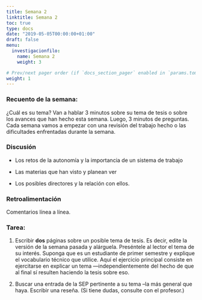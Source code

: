 ```yaml
---
title: Semana 2
linktitle: Semana 2 
toc: true
type: docs
date: "2019-05-05T00:00:00+01:00"
draft: false
menu:
  investigacionfilo:
    name: Semana 2
    weight: 3

# Prev/next pager order (if `docs_section_pager` enabled in `params.toml`)
weight: 1
---
```


### Recuento de la semana: 

¿Cuál es su tema? Van a hablar 3 minutos sobre su tema de tesis o sobre los avances que han hecho esta semana. Luego, 3 minutos de preguntas. Cada semana vamos a empezar con una revisión del trabajo hecho o las dificultades enfrentadas durante la semana.
  
### Discusión 
- Los retos de la autonomía y la importancia de un sistema de trabajo

- Las materias que han visto y planean ver
  
- Los posibles directores y la relación con ellos.
  
### Retroalimentación

Comentarios línea a línea. 
  
### Tarea: 
  
1. Escribir **dos** páginas sobre un posible tema de tesis. Es decir, edite la versión de la semana pasada y alárguela. Preséntele al lector el tema de su interés. Suponga que es un estudiante de primer semestre y explique el vocabulario técnico que utilice. Aquí el ejercicio principal consiste en ejercitarse en explicar un tema —independientemente del hecho de que al final sí resulten haciendo la tesis sobre eso.
    
1. Buscar una entrada de la SEP pertinente a su tema –la más general que haya.  Escribir una reseña. (Si tiene dudas, consulte con el profesor.)